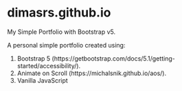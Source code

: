 # dimasrs.github.io
My Simple Portfolio with Bootstrap v5.


A personal simple portfolio created using:

<ol>
  <li>Bootstrap 5 (https://getbootstrap.com/docs/5.1/getting-started/accessibility/).</li>
  <li>Animate on Scroll (https://michalsnik.github.io/aos/).</li>
  <li>Vanilla JavaScript</li>
</ol>
